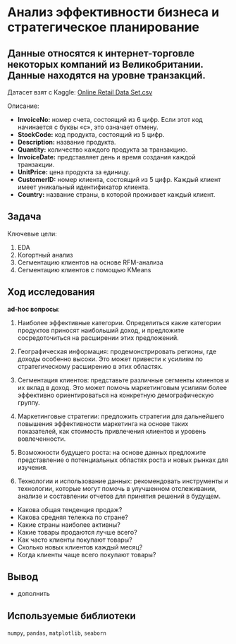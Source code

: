 # Анализ эффективности бизнеса и стратегическое планирование

## Данные относятся к интернет-торговле некоторых компаний из Великобритании. Данные находятся на уровне транзакций. 

Датасет взят с Kaggle: [Online Retail Data Set.csv](https://www.kaggle.com/datasets/ishanshrivastava28/tata-online-retail-dataset/data)

Описание:
- **InvoiceNo:** номер счета, состоящий из 6 цифр. Если этот код начинается с буквы «c», это означает отмену.
- **StockCode:** код продукта, состоящий из 5 цифр.
- **Description:** название продукта.
- **Quantity:** количество каждого продукта за транзакцию.
- **InvoiceDate:** представляет день и время создания каждой транзакции.
- **UnitPrice:** цена продукта за единицу.
- **CustomerID:** номер клиента, состоящий из 5 цифр. Каждый клиент имеет уникальный идентификатор клиента.
- **Country:** название страны, в которой проживает каждый клиент.

## Задача
Ключевые цели:

1. EDA
2. Когортный анализ
3. Сегментацию клиентов на основе RFM-анализа
4. Сегментацию клиентов с помощью KMeans

 
## Ход исследования

**ad-hoc вопросы**:

1. Наиболее эффективные категории. Определиться какие категории продуктов приносят наибольший доход, и предложите сосредоточиться на расширении этих предложений.

2. Географическая информация: продемонстрировать регионы, где доходы особенно высоки. Это может привести к усилиям по стратегическому расширению в этих областях.

3. Сегментация клиентов: представьте различные сегменты клиентов и их вклад в доход. Это может помочь маркетинговым усилиям более эффективно ориентироваться на конкретную демографическую группу.

4. Маркетинговые стратегии: предложить стратегии для дальнейшего повышения эффективности маркетинга на основе таких показателей, как стоимость привлечения клиентов и уровень вовлеченности.

5. Возможности будущего роста: на основе данных предложите представление о потенциальных областях роста и новых рынках для изучения.

6. Технологии и использование данных: рекомендовать инструменты и технологии, которые могут помочь в улучшенном отслеживании, анализе и составлении отчетов для принятия решений в будущем.


- Какова общая тенденция продаж?
- Какова средняя тележка по стране?
- Какие страны наиболее активны?
- Какие товары продаются лучше всего?
- Как часто клиенты покупают товары?
- Сколько новых клиентов каждый месяц?
- Когда клиенты чаще всего покупают товары?


## Вывод

 - дополнить

## Используемые библиотеки
`numpy`, `pandas`, `matplotlib`, `seaborn`
